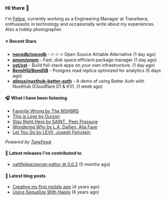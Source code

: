 ### Hi there 👋

I'm [Felipe](https://felipevm.com), currently working as a Engineering Manager at Transfeera, enthusiastic in technology and occasionally write about my experiences. Also a hobby photographer.

#### ⭐ Recent Stars
- **[nocodb/nocodb](https://github.com/nocodb/nocodb)** - 🔥 🔥 🔥 Open Source Airtable Alternative (1 day ago)
- **[pnpm/pnpm](https://github.com/pnpm/pnpm)** - Fast, disk space efficient package manager (1 day ago)
- **[sst/sst](https://github.com/sst/sst)** - Build full-stack apps on your own infrastructure. (1 day ago)
- **[BemiHQ/BemiDB](https://github.com/BemiHQ/BemiDB)** - Postgres read replica optimized for analytics (5 days ago)
- **[atinux/nuxthub-better-auth](https://github.com/atinux/nuxthub-better-auth)** - A demo of using Better Auth with NuxtHub (Cloudflare D1 &amp; KV). (1 week ago)

#### 🎧 What I have been listening
- [Favorite Wrong by The NGHBRS](https://open.spotify.com/track/4aGStEuwrSQBynCrHMgsEQ)
- [This Is Love by Ourson](https://open.spotify.com/track/0bM4BcYlz8hyOC3g1j83UD)
- [Stay Right Here by SAINT., Peer Pressure](https://open.spotify.com/track/2GDh2QfjBoXZ4VRRid8BSB)
- [Wondering Why by L.A, Dallien, Alia Faye](https://open.spotify.com/track/71usfyu4lteyYq1tGP9m16)
- [Let You Go by LEVII, Joseph Feinstein](https://open.spotify.com/track/4UrocrKFSEnmMYwqDJbVde)

_Powered by [TuneFeed](https://tunefeed.app?ref=valtlfelipe-gh-profile)_ 

#### 🚀 Latest releases I've contributed to


- [valtlfelipe/secret-editor @ 0.0.2](https://github.com/valtlfelipe/secret-editor/releases/tag/0.0.2) (5 months ago)

#### 📄 Latest blog posts
- [Creating my first mobile app](https://felipevm.com/posts/creating-my-first-mobile-app/) (4 years ago)
- [Using Sequelize With Hapijs](https://felipevm.com/posts/using-sequelize-with-hapijs/) (6 years ago)
